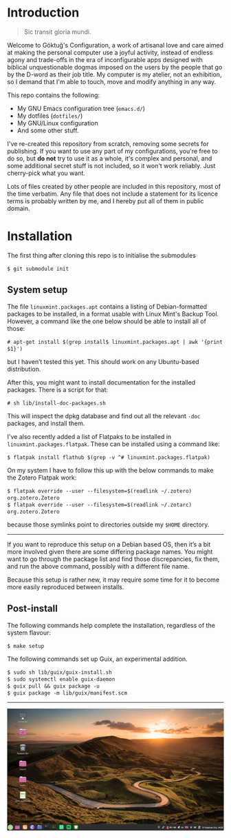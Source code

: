 Introduction
============

> Sic transit gloria mundi.

Welcome to Göktuğ's Configuration, a work of artisanal love and care
aimed at making the personal computer use a joyful activity, instead of
endless agony and trade-offs in the era of inconfigurable apps designed
with biblical unquestionable dogmas imposed on the users by the people
that go by the D-word as their job title. My computer is my atelier, not
an exhibition, so I demand that I'm able to touch, move and modify
anything in any way.

This repo contains the following:

- My GNU Emacs configuration tree (`emacs.d/`)
- My dotfiles (`dotfiles/`)
- My GNU/Linux configuration
- And some other stuff.

I've re-created this repository from scratch, removing some secrets
for publishing. If you want to use any part of my configurations,
you're free to do so, but **do not** try to use it as a whole, it's
complex and personal, and some additional secret stuff is not
included, so it won't work reliably. Just cherry-pick what you want.

Lots of files created by other people are included in this repository,
most of the time verbatim. Any file that does not include a statement
for its licence terms is probably written by me, and I hereby put all of
them in public domain.

Installation
============

The first thing after cloning this repo is to initialise the submodules

    $ git submodule init


System setup
------------

The file `linuxmint.packages.apt` contains a listing of Debian-formatted
packages to be installed, in a format usable with Linux Mint's Backup
Tool. However, a command like the one below should be able to install
all of those:

    # apt-get install $(grep install$ linuxmint.packages.apt | awk '{print $1}')

but I haven’t tested this yet.  This should work on any Ubuntu-based
distribution.

After this, you might want to install documentation for the installed
packages.  There is a script for that:

    # sh lib/install-doc-packages.sh

This will inspect the dpkg database and find out all the relevant
`-doc` packages, and install them.

I've also recently added a list of Flatpaks to be installed in
`linuxmint.packages.flatpak`.  These can be installed using a command
like:

    $ flatpak install flathub $(grep -v ^# linuxmint.packages.flatpak)

On my system I have to follow this up with the below commands to make
the Zotero Flatpak work:

    $ flatpak override --user --filesystem=$(readlink ~/.zotero) org.zotero.Zotero
    $ flatpak override --user --filesystem=$(readlink ~/.zotarc) org.zotero.Zotero

because those symlinks point to directories outside my `$HOME`
directory.

---

If you want to reproduce this setup on a Debian based OS, then it’s a
bit more involved given there are some differing package names.  You
might want to go through the package list and find those
discrepancies, fix them, and run the above command, possibly with a
different file name.

Because this setup is rather new, it may require some time for it to
become more easily reproduced between installs.

Post-install
------------

The following commands help complete the installation, regardless of the
system flavour:


```
$ make setup
```

The following commands set up Guix, an experimental addition.

```
$ sudo sh lib/guix/guix-install.sh
$ sudo systemctl enable guix-daemon
$ guix pull && guix package -u
$ guix package -m lib/guix/manifest.scm
```

---

![screen cap](candy/scr.png)
